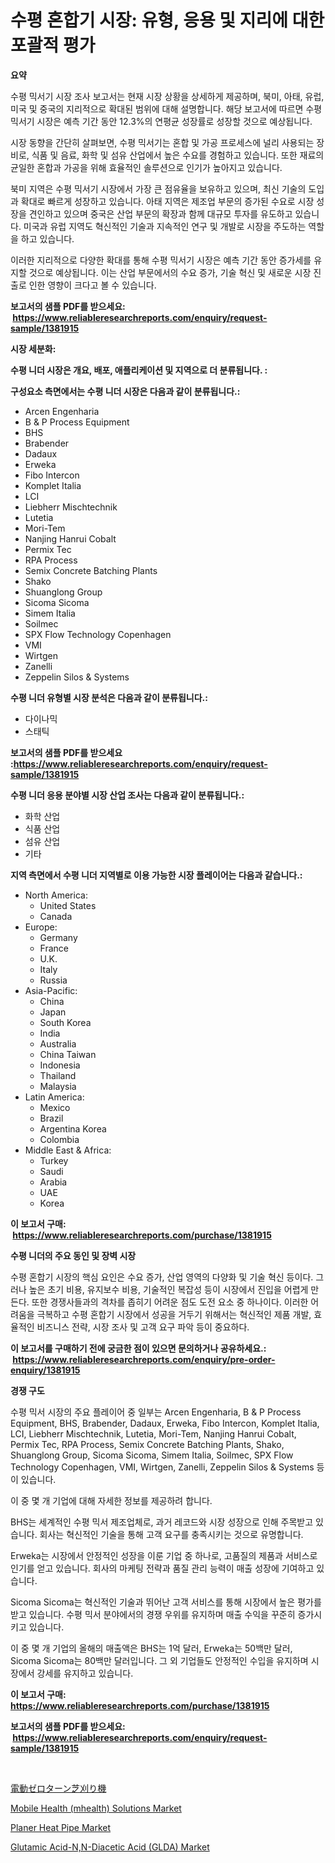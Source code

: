 <p><h1>수평 혼합기 시장: 유형, 응용 및 지리에 대한 포괄적 평가</h1></p><p><strong>요약</strong></p>
<p><p>수평 믹서기 시장 조사 보고서는 현재 시장 상황을 상세하게 제공하며, 북미, 아태, 유럽, 미국 및 중국의 지리적으로 확대된 범위에 대해 설명합니다. 해당 보고서에 따르면 수평 믹서기 시장은 예측 기간 동안 12.3%의 연평균 성장률로 성장할 것으로 예상됩니다.</p><p>시장 동향을 간단히 살펴보면, 수평 믹서기는 혼합 및 가공 프로세스에 널리 사용되는 장비로, 식품 및 음료, 화학 및 섬유 산업에서 높은 수요를 경험하고 있습니다. 또한 재료의 균일한 혼합과 가공을 위해 효율적인 솔루션으로 인기가 높아지고 있습니다.</p><p>북미 지역은 수평 믹서기 시장에서 가장 큰 점유율을 보유하고 있으며, 최신 기술의 도입과 확대로 빠르게 성장하고 있습니다. 아태 지역은 제조업 부문의 증가된 수요로 시장 성장을 견인하고 있으며 중국은 산업 부문의 확장과 함께 대규모 투자를 유도하고 있습니다. 미국과 유럽 지역도 혁신적인 기술과 지속적인 연구 및 개발로 시장을 주도하는 역할을 하고 있습니다.</p><p>이러한 지리적으로 다양한 확대를 통해 수평 믹서기 시장은 예측 기간 동안 증가세를 유지할 것으로 예상됩니다. 이는 산업 부문에서의 수요 증가, 기술 혁신 및 새로운 시장 진출로 인한 영향이 크다고 볼 수 있습니다.</p></p>
<p><strong>보고서의 샘플 PDF를 받으세요: &nbsp;<a href="https://www.reliableresearchreports.com/enquiry/request-sample/1381915">https://www.reliableresearchreports.com/enquiry/request-sample/1381915</a></strong></p>
<p><strong>시장 세분화:</strong></p>
<p><strong> 수평 니더 시장은 개요, 배포, 애플리케이션 및 지역으로 더 분류됩니다. :</strong></p>
<p><strong>구성요소 측면에서는 수평 니더 시장은 다음과 같이 분류됩니다.:</strong></p>
<p><ul><li>Arcen Engenharia</li><li>B & P Process Equipment</li><li>BHS</li><li>Brabender</li><li>Dadaux</li><li>Erweka</li><li>Fibo Intercon</li><li>Komplet Italia</li><li>LCI</li><li>Liebherr Mischtechnik</li><li>Lutetia</li><li>Mori-Tem</li><li>Nanjing Hanrui Cobalt</li><li>Permix Tec</li><li>RPA Process</li><li>Semix Concrete Batching Plants</li><li>Shako</li><li>Shuanglong Group</li><li>Sicoma Sicoma</li><li>Simem Italia</li><li>Soilmec</li><li>SPX Flow Technology Copenhagen</li><li>VMI</li><li>Wirtgen</li><li>Zanelli</li><li>Zeppelin Silos & Systems</li></ul></p>
<p><strong> 수평 니더 유형별 시장 분석은 다음과 같이 분류됩니다.:</strong></p>
<p><ul><li>다이나믹</li><li>스태틱</li></ul></p>
<p><strong>보고서의 샘플 PDF를 받으세요 :<a href="https://www.reliableresearchreports.com/enquiry/request-sample/1381915">https://www.reliableresearchreports.com/enquiry/request-sample/1381915</a></strong></p>
<p><strong> 수평 니더 응용 분야별 시장 산업 조사는 다음과 같이 분류됩니다.:</strong></p>
<p><ul><li>화학 산업</li><li>식품 산업</li><li>섬유 산업</li><li>기타</li></ul></p>
<p><strong>지역 측면에서 수평 니더 지역별로 이용 가능한 시장 플레이어는 다음과 같습니다.:</strong></p>
<p><ul>
    <li>
        North America:
        <ul>
            <li>United States</li>
            <li>Canada</li>
        </ul>
    </li>
    <li>
        Europe:
        <ul>
            <li>Germany</li>
            <li>France</li>
            <li>U.K.</li>
            <li>Italy</li>
            <li>Russia</li>
        </ul>
    </li>
    <li>
        Asia-Pacific:
        <ul>
            <li>China</li>
            <li>Japan</li>
            <li>South Korea</li>
            <li>India</li>
            <li>Australia</li>
            <li>China Taiwan</li>
            <li>Indonesia</li>
            <li>Thailand</li>
            <li>Malaysia</li>
        </ul>
    </li>
    <li>
        Latin America:
        <ul>
            <li>Mexico</li>
            <li>Brazil</li>
            <li>Argentina Korea</li>
            <li>Colombia</li>
        </ul>
    </li>
    <li>
        Middle East & Africa:
        <ul>
            <li>Turkey</li>
            <li>Saudi</li>
            <li>Arabia</li>
            <li>UAE</li>
            <li>Korea</li>
        </ul>
    </li>
    </ul></p>
<p><strong>이 보고서 구매: &nbsp;<a href="https://www.reliableresearchreports.com/purchase/1381915">https://www.reliableresearchreports.com/purchase/1381915</a></strong></p>
<p><strong>수평 니더의 주요 동인 및 장벽 시장</strong></p>
<p><p>수평 혼합기 시장의 핵심 요인은 수요 증가, 산업 영역의 다양화 및 기술 혁신 등이다. 그러나 높은 초기 비용, 유지보수 비용, 기술적인 복잡성 등이 시장에서 진입을 어렵게 만든다. 또한 경쟁사들과의 격차를 좁히기 어려운 점도 도전 요소 중 하나이다. 이러한 어려움을 극복하고 수평 혼합기 시장에서 성공을 거두기 위해서는 혁신적인 제품 개발, 효율적인 비즈니스 전략, 시장 조사 및 고객 요구 파악 등이 중요하다.</p></p>
<p><strong>이 보고서를 구매하기 전에 궁금한 점이 있으면 문의하거나 공유하세요.: &nbsp;<a href="https://www.reliableresearchreports.com/enquiry/pre-order-enquiry/1381915">https://www.reliableresearchreports.com/enquiry/pre-order-enquiry/1381915</a></strong></p>
<p><strong>경쟁 구도</strong></p>
<p><p>수평 믹서 시장의 주요 플레이어 중 일부는 Arcen Engenharia, B & P Process Equipment, BHS, Brabender, Dadaux, Erweka, Fibo Intercon, Komplet Italia, LCI, Liebherr Mischtechnik, Lutetia, Mori-Tem, Nanjing Hanrui Cobalt, Permix Tec, RPA Process, Semix Concrete Batching Plants, Shako, Shuanglong Group, Sicoma Sicoma, Simem Italia, Soilmec, SPX Flow Technology Copenhagen, VMI, Wirtgen, Zanelli, Zeppelin Silos & Systems 등이 있습니다.</p><p>이 중 몇 개 기업에 대해 자세한 정보를 제공하려 합니다.</p><p>BHS는 세계적인 수평 믹서 제조업체로, 과거 레코드와 시장 성장으로 인해 주목받고 있습니다. 회사는 혁신적인 기술을 통해 고객 요구를 충족시키는 것으로 유명합니다.</p><p>Erweka는 시장에서 안정적인 성장을 이룬 기업 중 하나로, 고품질의 제품과 서비스로 인기를 얻고 있습니다. 회사의 마케팅 전략과 품질 관리 능력이 매출 성장에 기여하고 있습니다.</p><p>Sicoma Sicoma는 혁신적인 기술과 뛰어난 고객 서비스를 통해 시장에서 높은 평가를 받고 있습니다. 수평 믹서 분야에서의 경쟁 우위를 유지하며 매출 수익을 꾸준히 증가시키고 있습니다.</p><p>이 중 몇 개 기업의 올해의 매출액은 BHS는 1억 달러, Erweka는 50백만 달러, Sicoma Sicoma는 80백만 달러입니다. 그 외 기업들도 안정적인 수입을 유지하며 시장에서 강세를 유지하고 있습니다.</p></p>
<p><strong>이 보고서 구매: &nbsp; <a href="https://www.reliableresearchreports.com/purchase/1381915">https://www.reliableresearchreports.com/purchase/1381915</a></strong></p>
<p><strong>보고서의 샘플 PDF를 받으세요: &nbsp;<a href="https://www.reliableresearchreports.com/enquiry/request-sample/1381915">https://www.reliableresearchreports.com/enquiry/request-sample/1381915</a></strong><strong></strong></p>
<p>&nbsp;</p>
<p><p><a href="https://github.com/lily-u-genius/Market-Research-Report-List-1/blob/main/204228913078.md">電動ゼロターン芝刈り機</a></p><p><a href="https://www.linkedin.com/pulse/mobile-health-mhealth-solutions-market-provides-detailed-axioc?trackingId=joYPbz8MX%2BtJlzc3X%2Fp9yg%3D%3D">Mobile Health (mhealth) Solutions Market</a></p><p><a href="https://github.com/moyahfrancoestellec51j635wcx/Market-Research-Report-List-1/blob/main/planer-heat-pipe-market.md">Planer Heat Pipe Market</a></p><p><a href="https://www.linkedin.com/pulse/glutamic-acid-nn-diacetic-acid-glda-market-size-trends-growth-pwztc?trackingId=eJoNmPG%2BpuGp%2Fxm7VjPSwQ%3D%3D">Glutamic Acid-N,N-Diacetic Acid (GLDA) Market</a></p></p>